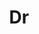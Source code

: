 ---
layout: person
given: Reham
family: Hosny
department: Leverhulme Centre for the Future of Intelligence
title: Dr
crsid: rh882
image: /assets/uploads/Hosny_Reham.jpeg
webpage: http://lcfi.ac.uk/people/reham-hosny/
biography: 'Dr. Reham Hosny is a British Academy Visiting Fellow at the Leverhulme
  Centre for the Future of Intelligence, where she researches the intersection of
  AI, text and power. Her current interdisciplinary project aims to produce both academic
  outputs and tools for writers and artists working in and against authoritarian regimes.
  Dr. Hosny’s research background lies at the intersection of the fields of Cultural
  Studies, Media Studies, and Digital Humanities. Her work appears in peer-reviewed
  journals such as the Journal of Postcolonial Writing and Digital Culture & Society,
  and her forthcoming book @ArabicELit: Electronic Literature in the Arab World (2023,
  Bloomsbury) highlights new aesthetics and perspectives of the emergent field of
  electronic literature. She is an invited speaker at several international conferences
  and symposiums, and a member of various international research networks such as
  the Intersections, Feminism, Technology & Digital Humanities network (IFTe) funded
  by UKRI-AHRC and the Irish Research Council, and the Global AI Narrative (GAIN)
  network in the MENA region.  Dr. Hosny is an Assistant Professor at Minia University
  and previously was a Lecturer at the University of Leeds. She completed her joint-supervision
  Ph.D. in digital literary studies and critical theory between the Rochester Institute
  of Technology-New York and Minia University.  She is an award-winning digital creative
  writer and her co-authored novel, Al-Barrah [The Announcer] (2019, 2021), the first
  Arabic artificial intelligence novel, won the 2022 Robert Coover Award’s Honorable
  Mention. Dr. Hosny is the first Arab and African to be elected as a director at
  the international Electronic Literature Organization (ELO) and to be a convener
  of the ELO awards (2023).'
name: Reham Hosny
---